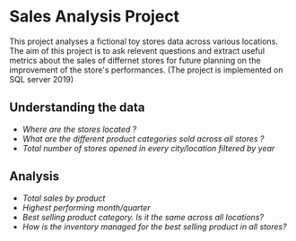 # Sales Analysis Project

This project analyses a fictional toy stores data across various locations. The aim of this project is to ask relevent questions and extract useful metrics about the sales of differnet stores for future planning on the improvement of the store's performances. 
(The project is implemented on SQL server 2019)

## Understanding the data

- *Where are the stores located ?*
- *What are the different product categories sold across all stores ?*
- *Total number of stores opened in every city/location filtered by year*

## Analysis

- *Total sales by product*
- *Highest performing month/quarter*
- *Best selling product category. Is it the same across all locations?*
- *How is the inventory managed for the best selling product in all stores?*
